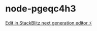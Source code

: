 # node-pgeqc4h3

[Edit in StackBlitz next generation editor ⚡️](https://stackblitz.com/~/github.com/adrielly113/node-pgeqc4h3)